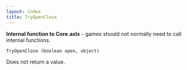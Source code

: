 ```yaml
---
layout: index
title: TryOpenClose
---
```


<b>Internal function to Core.aslx</b> - games should not normally need to call internal functions.

    TryOpenClose (boolean open, object)

Does not return a value.
